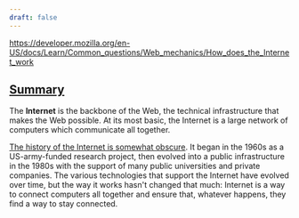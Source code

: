 ```yaml
---
draft: false
---
```

https://developer.mozilla.org/en-US/docs/Learn/Common_questions/Web_mechanics/How_does_the_Internet_work

## [Summary](https://developer.mozilla.org/en-US/docs/Learn/Common_questions/Web_mechanics/How_does_the_Internet_work#summary)

The **Internet** is the backbone of the Web, the technical infrastructure that makes the Web possible. At its most basic, the Internet is a large network of computers which communicate all together.

[The history of the Internet is somewhat obscure](https://en.wikipedia.org/wiki/Internet#History). It began in the 1960s as a US-army-funded research project, then evolved into a public infrastructure in the 1980s with the support of many public universities and private companies. The various technologies that support the Internet have evolved over time, but the way it works hasn't changed that much: Internet is a way to connect computers all together and ensure that, whatever happens, they find a way to stay connected.